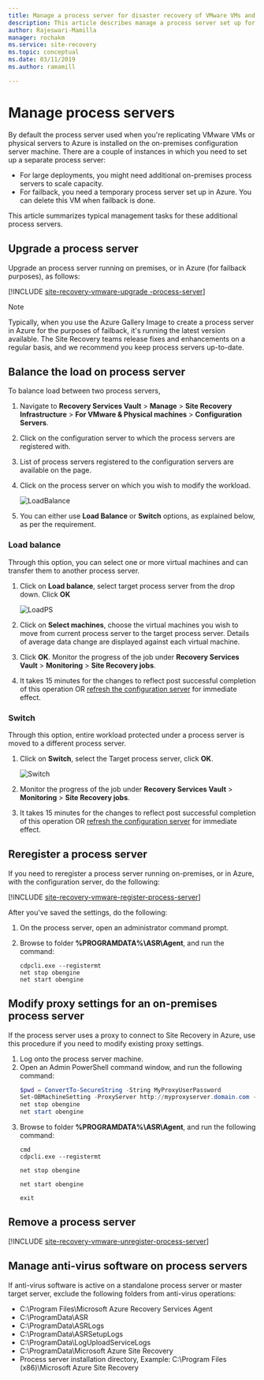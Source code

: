 ```yaml
---
title: Manage a process server for disaster recovery of VMware VMs and physical servers to Azure using Azure Site Recovery | Microsoft Docs
description: This article describes manage a process server set up for disaster recovery of VMware VMs and physical server to Azure using Azure Site Recovery.
author: Rajeswari-Mamilla
manager: rochakm
ms.service: site-recovery
ms.topic: conceptual
ms.date: 03/11/2019
ms.author: ramamill

---
```


# Manage process servers

By default the process server used when you're replicating VMware VMs or physical servers to Azure is installed on the on-premises configuration server machine. There are a couple of instances in which you need to set up a separate process server:

- For large deployments, you might need additional on-premises process servers to scale capacity.
- For failback, you need a temporary process server set up in Azure. You can delete this VM when failback is done. 

This article summarizes typical management tasks for these additional process servers.

## Upgrade a process server

Upgrade an process server running on premises, or in Azure (for failback purposes), as follows:

[!INCLUDE [site-recovery-vmware-upgrade -process-server](../../includes/site-recovery-vmware-upgrade-process-server-internal.md)]

> [!NOTE]
>   Typically, when you use the Azure Gallery Image to create a process server in Azure for the purposes of failback, it's running the latest version available. The Site Recovery teams release fixes and enhancements on a regular basis, and we recommend you keep process servers up-to-date.

## Balance the load on process server

To balance load between two process servers,

1. Navigate to **Recovery Services Vault** > **Manage** > **Site Recovery Infrastructure** > **For VMware & Physical machines** > **Configuration Servers**.
2. Click on the configuration server to which the process servers are registered with.
3. List of process servers registered to the configuration servers are available on the page.
4. Click on the process server on which you wish to modify the workload.

    ![LoadBalance](media/vmware-azure-manage-process-server/LoadBalance.png)

5. You can either use **Load Balance** or **Switch** options, as explained below, as per the requirement.

### Load balance

Through this option, you can select one or more virtual machines and can transfer them to another process server.

1. Click on **Load balance**, select target process server from the drop down. Click **OK**

    ![LoadPS](media/vmware-azure-manage-process-server/LoadPS.PNG)

2. Click on **Select machines**, choose the virtual machines you wish to move from current process server to the target process server. Details of average data change are displayed against each virtual machine.
3. Click **OK**. Monitor the progress of the job under **Recovery Services Vault** > **Monitoring** > **Site Recovery jobs**.
4. It takes 15 minutes for the changes to reflect post successful completion of this operation OR [refresh the configuration server](vmware-azure-manage-configuration-server.md#refresh-configuration-server) for immediate effect.

### Switch

Through this option, entire workload protected under a process server is moved to a different process server.

1. Click on **Switch**, select the Target process server, click **OK**.

    ![Switch](media/vmware-azure-manage-process-server/Switch.PNG)

2. Monitor the progress of the job under **Recovery Services Vault** > **Monitoring** > **Site Recovery jobs**.
3. It takes 15 minutes for the changes to reflect post successful completion of this operation OR [refresh the configuration server](vmware-azure-manage-configuration-server.md#refresh-configuration-server) for immediate effect.

## Reregister a process server

If you need to reregister a process server running on-premises, or in Azure, with the configuration server, do the following:

[!INCLUDE [site-recovery-vmware-register-process-server](../../includes/site-recovery-vmware-register-process-server.md)]

After you've saved the settings, do the following:

1. On the process server, open an administrator command prompt.
2. Browse to folder **%PROGRAMDATA%\ASR\Agent**, and run the command:

    ```
    cdpcli.exe --registermt
    net stop obengine
    net start obengine
    ```

## Modify proxy settings for an on-premises process server

If the process server uses a proxy to connect to Site Recovery in Azure, use this procedure if you need to modify existing proxy settings.

1. Log onto the process server machine. 
2. Open an Admin PowerShell command window, and run the following command:
   ```powershell
   $pwd = ConvertTo-SecureString -String MyProxyUserPassword
   Set-OBMachineSetting -ProxyServer http://myproxyserver.domain.com -ProxyPort PortNumber –ProxyUserName domain\username -ProxyPassword $pwd
   net stop obengine
   net start obengine
   ```
2. Browse to folder **%PROGRAMDATA%\ASR\Agent**, and run the following command:
   ```
   cmd
   cdpcli.exe --registermt

   net stop obengine

   net start obengine

   exit
   ```


## Remove a process server

[!INCLUDE [site-recovery-vmware-unregister-process-server](../../includes/site-recovery-vmware-unregister-process-server.md)]

## Manage anti-virus software on process servers

If anti-virus software is active on a standalone process server or master target server, exclude the following folders from anti-virus operations:


- C:\Program Files\Microsoft Azure Recovery Services Agent
- C:\ProgramData\ASR
- C:\ProgramData\ASRLogs
- C:\ProgramData\ASRSetupLogs
- C:\ProgramData\LogUploadServiceLogs
- C:\ProgramData\Microsoft Azure Site Recovery
- Process server installation directory, Example: C:\Program Files (x86)\Microsoft Azure Site Recovery

